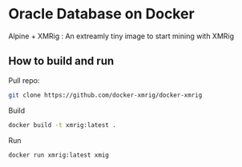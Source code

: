 # Oracle Database on Docker
Alpine + XMRig : An extreamly tiny image to start mining with XMRig

## How to build and run

Pull repo:
```bash
git clone https://github.com/docker-xmrig/docker-xmrig
```

Build
```bash
docker build -t xmrig:latest .
```

Run
```bash
docker run xmrig:latest xmig
```
